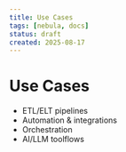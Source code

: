```yaml
---
title: Use Cases
tags: [nebula, docs]
status: draft
created: 2025-08-17
---
```


# Use Cases

- ETL/ELT pipelines
- Automation & integrations
- Orchestration
- AI/LLM toolflows
